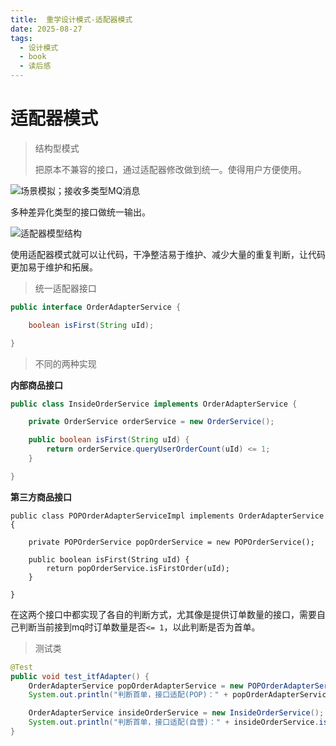 ```yaml
---
title:  重学设计模式-适配器模式
date: 2025-08-27
tags:
  - 设计模式
  - book
  - 读后感
---
```


# 适配器模式
> 结构型模式
>
> 把原本不兼容的接口，通过适配器修改做到统一。使得用户方便使用。

![场景模拟；接收多类型MQ消息](https://camo.githubusercontent.com/b83fc564cdb39695fd7527f0642bc8124749b9c8c32b1a093b41d4c0f88e775e/68747470733a2f2f627567737461636b2e636e2f6173736574732f696d616765732f323032302f6974737461636b2d64656d6f2d64657369676e2d362d30332e706e67)

多种差异化类型的接口做统一输出。

![适配器模型结构](https://camo.githubusercontent.com/8f0b35f2d77e5a64ae144303b79b4b519c0bfee796675b836bb558f2750463f3/68747470733a2f2f627567737461636b2e636e2f6173736574732f696d616765732f323032302f6974737461636b2d64656d6f2d64657369676e2d362d30342e706e67)

使用适配器模式就可以让代码，干净整洁易于维护、减少大量的重复判断，让代码更加易于维护和拓展。

> 统一适配器接口

``` java
public interface OrderAdapterService {

    boolean isFirst(String uId);

}
```



> 不同的两种实现

**内部商品接口**

```java
public class InsideOrderService implements OrderAdapterService {

    private OrderService orderService = new OrderService();

    public boolean isFirst(String uId) {
        return orderService.queryUserOrderCount(uId) <= 1;
    }

}
```

**第三方商品接口**

```
public class POPOrderAdapterServiceImpl implements OrderAdapterService {

    private POPOrderService popOrderService = new POPOrderService();

    public boolean isFirst(String uId) {
        return popOrderService.isFirstOrder(uId);
    }

}
```



在这两个接口中都实现了各自的判断方式，尤其像是提供订单数量的接口，需要自己判断当前接到mq时订单数量是否`<= 1`，以此判断是否为首单。

> 测试类

``` java
@Test
public void test_itfAdapter() {
    OrderAdapterService popOrderAdapterService = new POPOrderAdapterServiceImpl();
    System.out.println("判断首单，接口适配(POP)：" + popOrderAdapterService.isFirst("100001"));   

    OrderAdapterService insideOrderService = new InsideOrderService();
    System.out.println("判断首单，接口适配(自营)：" + insideOrderService.isFirst("100001"));
}
```

